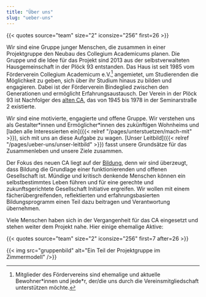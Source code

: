 ```yaml
---
title: "Über uns"
slug: "ueber-uns"
---
```


{{< quotes source="team" size="2" iconsize="256" first=26 >}}

Wir sind eine Gruppe junger Menschen, die zusammen in einer Projektgruppe
den Neubau des Collegium Academicums planen. Die Gruppe und die Idee für das Projekt sind 2013
aus der selbstverwalteten Hausgemeinschaft in der Plöck 93 entstanden. Das Haus ist
seit 1985 vom Förderverein Collegium Academicum e.V.[^1] angemietet, um
Studierenden die Möglichkeit zu geben, sich über ihr Studium hinaus zu
bilden und engagieren. Dabei ist der Förderverein Bindeglied zwischen den
Generationen und ermöglicht Erfahrungsaustausch. Der Verein in der Plöck 93 ist Nachfolger des
[alten CA](/geschichte), das von 1945 bis 1978 in der Seminarstraße 2 existierte.

Wir sind eine motivierte, engagierte und offene Gruppe. Wir verstehen uns als Gestalter\*innen und Ermöglicher\*innen
des zukünftigen Wohnheims und [laden alle Interessierten ein]({{< relref "/pages/unterstuetzen/mach-mit" >}}), sich mit uns an diese Aufgabe zu wagen. [Unser Leitbild]({{< relref "/pages/ueber-uns/unser-leitbild" >}}) fasst unsere Grundsätze für das Zusammenleben und unsere Ziele zusammen.

Der Fokus des neuen CA liegt auf der [Bildung](/bildung), denn wir sind überzeugt,
dass Bildung die Grundlage einer funktionierenden und offenen
Gesellschaft ist. Mündige und kritisch denkende Menschen können ein
selbstbestimmtes Leben führen und für eine gerechte und
zukunftsgerichtete Gesellschaft Initiative ergreifen. Wir wollen mit
einem fächerübergreifenden, reflektierten und erfahrungsbasierten
Bildungsprogramm einen Teil dazu beitragen und Verantwortung
übernehmen.

Viele Menschen haben sich in der Vergangenheit für das CA eingesetzt und stehen
weiter dem Projekt nahe. Hier einige ehemalige Aktive:

{{< quotes source="team" size="2" iconsize="256" first=7 after=26 >}}

{{< img src="gruppenbild" alt="Ein Teil der Projektgruppe im Zimmermodell" />}}

[^1]: Mitglieder des Fördervereins sind ehemalige und aktuelle Bewohner\*innen und jede\*r, der/die uns durch die Vereinsmitgliedschaft unterstützen möchte.

